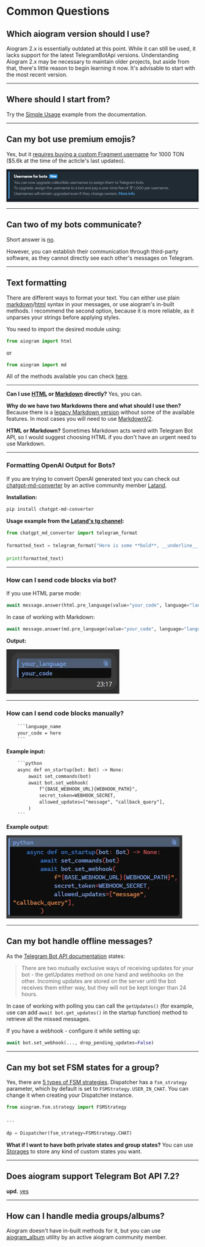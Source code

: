 # Common Questions

## Which aiogram version should I use?

Aiogram 2.x is essentially outdated at this point. While it can still be used, it lacks support for the latest TelegramBotApi versions. Understanding Aiogram 2.x may be necessary to maintain older projects, but aside from that, there's little reason to begin learning it now. It's advisable to start with the most recent version.

---

## Where should I start from?

Try the [Simple Usage](https://docs.aiogram.dev/en/latest/#simple-usage) example from the documentation.

---

## Can my bot use premium emojis?

Yes, but it [requires buying a custom Fragment username](https://fragment.com/my/assets) for 1000 TON ($5.6k at the time of the acticle's last updateo).

![fragment](images/fragment.webp)

---

## Can two of my bots communicate?

Short answer is [no](https://core.telegram.org/bots/faq#why-doesn-39t-my-bot-see-messages-from-other-bots).

However, you can establish their communication through third-party software, as they cannot directly see each other's messages on Telegram.

---

## Text formatting

There are different ways to format your text. You can either use plain [markdown](https://core.telegram.org/bots/api#markdownv2-style)/[html](https://core.telegram.org/bots/api#html-style) syntax in your messages, or use aiogram's in-built methods. I recommend the second option, because it is more reliable, as it unparses your strings before applying styles.

You need to import the desired module using:

```python
from aiogram import html
```

or

```python
from aiogram import md
```

All of the methods available you can check [here](https://github.com/aiogram/aiogram/blob/acf52f468cae79b3511c2939cf39a801fa47f9f3/aiogram/utils/text_decorations.py#L127-L173).

---

**Can I use [HTML](https://core.telegram.org/bots/api#html-style) or [Markdown](https://core.telegram.org/bots/api#markdownv2-style) directly?** Yes, you can.

**Why do we have two Markdowns there and what should I use then?** Because there is a [legacy Markdown version](https://core.telegram.org/bots/api#markdown-style) without some of the available features. In most cases you will need to use [MarkdownV2](https://core.telegram.org/bots/api#markdownv2-style).

**HTML or Markdown?** Sometimes Markdown acts weird with Telegram Bot API, so I would suggest choosing HTML if you don't have an urgent need to use Markdown.

---

### Formatting OpenAI Output for Bots?

If you are trying to convert OpenAI generated text you can check out [chatgpt-md-converter](https://pypi.org/project/chatgpt-md-converter/) by an active community member [Latand](https://github.com/Latand).

**Installation:**

```sh
pip install chatgpt-md-converter
```

**Usage example from the [Latand's tg channel](https://t.me/botfatherdev):**

```python
from chatgpt_md_converter import telegram_format

formatted_text = telegram_format("Here is some **bold**, __underline__, and `inline code`.\n```python\nprint('Hello, world!')\n")

print(formatted_text)

```

---

### How can I send code blocks via bot?

If you use HTML parse mode:

```python
await message.answer(html.pre_language(value="your_code", language="language_name"))
```

In case of working with Markdown:

```python
await message.answer(md.pre_language(value="your_code", language="language_name"))
```

**Output:**

![codeblock_output](images/codeblock.webp)

---

### How can I send code blocks manually?

```txt
    ```language_name
    your_code = here
    ```
```

**Example input:**

```txt
    ```python
    async def on_startup(bot: Bot) -> None:
        await set_commands(bot)
        await bot.set_webhook(
            f"{BASE_WEBHOOK_URL}{WEBHOOK_PATH}",
            secret_token=WEBHOOK_SECRET,
            allowed_updates=["message", "callback_query"],
        )
    ```
```

**Example output:**

![codeblock_output](images/codeblock_manual.webp)

---

## Can my bot handle offline messages?

As the [Telegram Bot API documentation](https://core.telegram.org/bots/api#getting-updates) states:

> There are two mutually exclusive ways of receiving updates for your bot - the getUpdates method on one hand and webhooks on the other. Incoming updates are stored on the server until the bot receives them either way, but they will not be kept longer than 24 hours.

In case of working with polling you can call the `getUpdates()` (for example, use can add `await bot.get_updates()` in the startup function) method to retrieve all the missed messages.

If you have a webhook - configure it while setting up:

```python
await bot.set_webhook(..., drop_pending_updates=False)
```

---

## Can my bot set FSM states for a group?

Yes, there are [5 types of FSM strategies](https://github.com/aiogram/aiogram/blob/acf52f468cae79b3511c2939cf39a801fa47f9f3/aiogram/fsm/strategy.py#L5-L10). Dispatcher has a `fsm_strategy` parameter, which by default is set to `FSMStrategy.USER_IN_CHAT`. You can change it when creating your Dispatcher instance.

```python
from aiogram.fsm.strategy import FSMStrategy

...

dp = Dispatcher(fsm_strategy=FSMStrategy.CHAT)
```

**What if I want to have both private states and group states?** You can use [Storages](https://docs.aiogram.dev/en/latest/dispatcher/finite_state_machine/storages.html) to store any kind of custom states you want.

---

## Does aiogram support Telegram Bot API 7.2?

**upd.** [yes](https://t.me/aiogram_live/105)

---

## How can I handle media groups/albums?

Aiogram doesn't have in-built methods for it, but you can use [aiogram_album](https://github.com/RootShinobi/aiogram_album) utility by an active aiogram community member.
